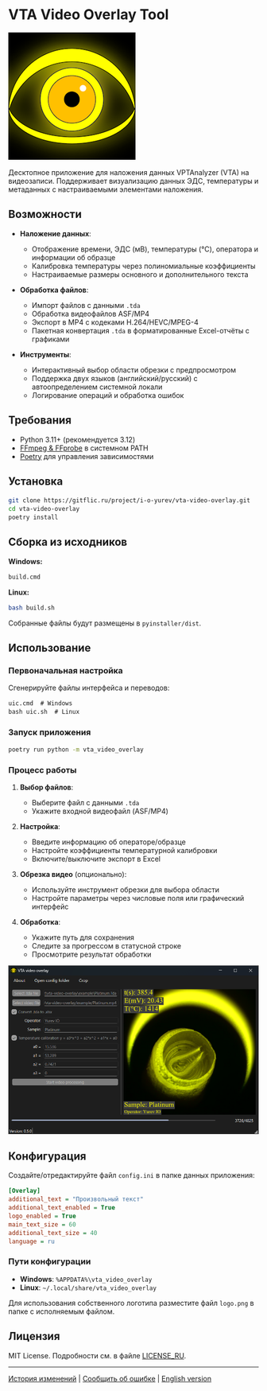 # VTA Video Overlay Tool

![Логотип приложения](assets/icon.png)

Десктопное приложение для наложения данных VPTAnalyzer (VTA) на видеозаписи. Поддерживает визуализацию данных ЭДС, температуры и метаданных с настраиваемыми элементами наложения.

## Возможности

- **Наложение данных**:
  - Отображение времени, ЭДС (мВ), температуры (°C), оператора и информации об образце
  - Калибровка температуры через полиномиальные коэффициенты
  - Настраиваемые размеры основного и дополнительного текста

- **Обработка файлов**:
  - Импорт файлов с данными `.tda`
  - Обработка видеофайлов ASF/MP4
  - Экспорт в MP4 с кодеками H.264/HEVC/MPEG-4
  - Пакетная конвертация `.tda` в форматированные Excel-отчёты с графиками

- **Инструменты**:
  - Интерактивный выбор области обрезки с предпросмотром
  - Поддержка двух языков (английский/русский) с автоопределением системной локали
  - Логирование операций и обработка ошибок

## Требования

- Python 3.11+ (рекомендуется 3.12)
- [FFmpeg & FFprobe](https://ffmpeg.org/download.html) в системном PATH
- [Poetry](https://python-poetry.org/docs/) для управления зависимостями

## Установка

```bash
git clone https://gitflic.ru/project/i-o-yurev/vta-video-overlay.git
cd vta-video-overlay
poetry install
```

## Сборка из исходников

**Windows:**
```cmd
build.cmd
```

**Linux:**
```bash
bash build.sh
```

Собранные файлы будут размещены в `pyinstaller/dist`.

## Использование

### Первоначальная настройка
Сгенерируйте файлы интерфейса и переводов:
```cmd
uic.cmd  # Windows
bash uic.sh  # Linux
```

### Запуск приложения
```bash
poetry run python -m vta_video_overlay
```

### Процесс работы
1. **Выбор файлов**:
   - Выберите файл с данными `.tda`
   - Укажите входной видеофайл (ASF/MP4)

2. **Настройка**:
   - Введите информацию об операторе/образце
   - Настройте коэффициенты температурной калибровки
   - Включите/выключите экспорт в Excel

3. **Обрезка видео** (опционально):
   - Используйте инструмент обрезки для выбора области
   - Настройте параметры через числовые поля или графический интерфейс

4. **Обработка**:
   - Укажите путь для сохранения
   - Следите за прогрессом в статусной строке
   - Просмотрите результат обработки

![Скриншот интерфейса](screenshot.png)

## Конфигурация

Создайте/отредактируйте файл `config.ini` в папке данных приложения:
```ini
[Overlay]
additional_text = "Произвольный текст"
additional_text_enabled = True
logo_enabled = True
main_text_size = 60
additional_text_size = 40
language = ru
```

### Пути конфигурации
- **Windows**: `%APPDATA%\vta_video_overlay`
- **Linux**: `~/.local/share/vta_video_overlay`

Для использования собственного логотипа разместите файл `logo.png` в папке с исполняемым файлом.

## Лицензия

MIT License. Подробности см. в файле [LICENSE_RU](LICENSE_RU).

---

[История изменений](CHANGELOG.md) | [Сообщить об ошибке](https://gitflic.ru/project/i-o-yurev/vta-video-overlay/issue) | [English version](README.md)
